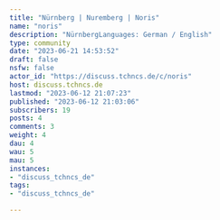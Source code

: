 ```yaml
---
title: "Nürnberg | Nuremberg | Noris" 
name: "noris"
description: "NürnbergLanguages: German / English"
type: community
date: "2023-06-21 14:53:52"
draft: false
nsfw: false
actor_id: "https://discuss.tchncs.de/c/noris"
host: discuss.tchncs.de
lastmod: "2023-06-12 21:07:23"
published: "2023-06-12 21:03:06"
subscribers: 19
posts: 4
comments: 3
weight: 4
dau: 4
wau: 5
mau: 5
instances:
- "discuss_tchncs_de"
tags: 
- "discuss_tchncs_de"

---
```

